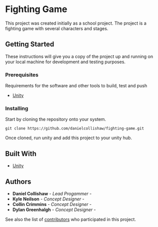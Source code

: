 # Fighting Game

This project was created initially as a school project. The project is a fighting game with several characters and stages.

## Getting Started

These instructions will give you a copy of the project up and running on your local machine for development and testing purposes.

### Prerequisites

Requirements for the software and other tools to build, test and push
- [Unity](https://unity.com)

### Installing

Start by cloning the repository onto your system.
```
git clone https://github.com/danielcollishaw/fighting-game.git
```
Once cloned, run unity and add this project to your unity hub.

## Built With

- [Unity](https://unity.com)

## Authors

  - **Daniel Collishaw** - *Lead Progammer* -
  - **Kyle Neilson** - *Concept Designer* -
  - **Collin Crimmins** - *Concept Designer* -
  - **Dylan Greenhalgh** - *Concept Designer* -

See also the list of
[contributors](https://github.com/danielcollishaw/rso-app.git/contributors)
who participated in this project.
